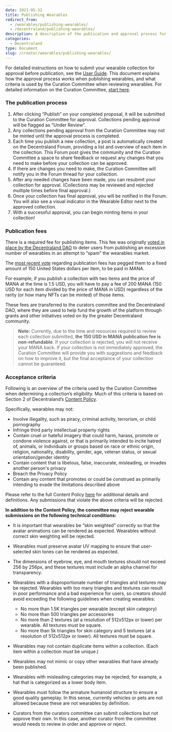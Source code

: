 ```yaml
---
date: 2021-05-31
title: Publishing Wearables
redirect_from:
  - /wearables/publishing-wearables/
  - /decentraland/publishing-wearables/
description: A description of the publication and approval process for Decentraland wearables
categories:
  - Decentraland
type: Document
slug: /creator/wearables/publishing-wearables/
---
```


For detailed instructions on how to submit your wearable collection for approval before publication, see the [User Guide](https://docs.decentraland.org/decentraland/wearables-editor-user-guide/). This document explains how the approval process works when publishing wearables, and what criteria is used by the Curation Committee when reviewing wearables. For detailed information on the Curation Committee, [start here](/creator/wearables/curation-committee).

### The publication process

1. After clicking “Publish” on your completed proposal, it will be submitted to the Curation Committee for approval. Collections pending approval will be flagged as “Under Review”.
2. Any collections pending approval from the Curation Committee may not be minted until the approval process is completed.
3. Each time you publish a new collection, a post is automatically created on the Decentraland Forum, providing a list and overview of each item in the collection. This Forum post gives the community and the Curation Committee a space to share feedback or request any changes that you need to make before your collection can be approved.
4. If there are changes you need to make, the Curation Committee will notify you in the Forum thread for your collection.
5. After any needed changes have been made, you can resubmit your collection for approval. (Collections may be reviewed and rejected multiple times before final approval.)
6. Once your collection has final approval, you will be notified in the Forum. You will also see a visual indicator in the Wearable Editor next to the approved collection.
7. With a successful approval, you can begin minting items in your collection!

### Publication fees 

There is a required fee for publishing items. This fee was originally [voted in place by the Decentraland DAO](https://governance.decentraland.org/en/proposal/?id=50092c00-c315-11eb-ac84-1705d1ae4a66) to deter users from publishing an excessive number of wearables in an attempt to “spam” the wearables market.

The [most recent vote](https://governance.decentraland.org/proposal/?id=b8075360-e8e7-11ec-82d9-d917cdd158ac) regarding publication fees has pegged them to a fixed amount of 150 United States dollars per item, to be paid in MANA.

For example, if you publish a collection with two items and the price of MANA at the time is 1.5 USD, you will have to pay a fee of 200 MANA (150 USD for each item divided by the price of MANA in USD) regardless of the rarity (or how many NFTs can be minted) of those items.

These fees are transferred to the curators committee and the Decentraland DAO, where they are used to help fund the growth of the platform through grants and other initiatives voted on by the greater Decentraland community.

> **Note:** Currently, due to the time and resources required to review each collection submitted, **the 150 USD in MANA publication fee is non-refundable**. If your collection is rejected, you will not receive your MANA back. If your collection is not immediately approved, the Curation Committee will provide you with suggestions and feedback on how to improve it, but the final acceptance of your collection cannot be guaranteed.

### Acceptance criteria

Following is an overview of the criteria used by the Curation Committee when determining a collection’s eligibility. Much of this criteria is based on Section 2 of Decentraland’s [Content Policy](https://decentraland.org/content/).

Specifically, wearables may not:

- Involve illegality, such as piracy, criminal activity, terrorism, or child pornography
- Infringe third party intellectual property rights
- Contain cruel or hateful imagery that could harm, harass, promote or condone violence against, or that is primarily intended to incite hatred of, animals, or individuals or groups based on race or ethnic origin, religion, nationality, disability, gender, age, veteran status, or sexual orientation/gender identity
- Contain content that is libelous, false, inaccurate, misleading, or invades another person's privacy
- Breach the Privacy Policy
- Contain any content that promotes or could be construed as primarily intending to evade the limitations described above

Please refer to the full Content Policy [here](https://decentraland.org/content/) for additional details and definitions. Any submissions that violate the above criteria will be rejected.

**In addition to the Content Policy, the committee may reject wearable submissions on the following technical conditions:**

- It is important that wearables be “skin weighted” correctly so that the avatar animations can be rendered as expected. Wearables without correct skin weighting will be rejected.
- Wearables must preserve avatar UV mapping to ensure that user-selected skin tones can be rendered as expected.
- The dimensions of eyebrow, eye, and mouth textures should not exceed 256 by 256px, and these textures must include an alpha channel for transparency.
- Wearables with a disproportionate number of triangles and textures may be rejected. Wearables with too many triangles and textures can result in poor performance and a bad experience for users, so creators should avoid exceeding the following guidelines when creating wearables:
  
  - No more than 1.5K triangles per wearable (except skin category)
  - No more than 500 triangles per accessories
  - No more than 2 textures (at a resolution of 512x512px or lower) per wearable. All textures must be square.
  - No more than 5k triangles for skin category and 5 textures (at a resolution of 512x512px or lower). All textures must be square.

- Wearables may not contain duplicate items within a collection. (Each item within a collection must be unique.)
- Wearables may not mimic or copy other wearables that have already been published.
- Wearables with misleading categories may be rejected; for example, a hat that is categorized as a lower body item.
- Wearables must follow the armature humanoid structure to ensure a good quality gameplay. In this sense, currently vehicles or pets are not allowed because these are not wearables by definition.
- Curators from the curators committee can submit collections but not approve their own. In this case, another curator from the committee would needs to review in order and approve or reject.
